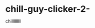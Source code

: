 # chill-guy-clicker-2-
chilllllllll

<!DOCTYPE html>
<html lang="en">
  <head>
    <meta charset="UTF-8">
    <meta name="viewport" content="width=device-width, initial-scale=1.0">
    <title>Clicker Game</title>
    <style>
      * {
        margin: 0;
        padding: 0;
        box-sizing: border-box;
      }

      body {
        font-family: 'Arial', sans-serif;
        background-color: #d1d1d1;
        display: flex;
        justify-content: center;
        align-items: center;
        height: 100vh;
        transition: background-image 0.3s ease, background-size 0.3s ease;
      }

      #game-container {
        display: flex;
        justify-content: center;
        align-items: center;
        width: 800px;
        height: 600px;
        background-color: rgba(238, 238, 238, 0.9);
        border-radius: 10px;
        box-shadow: 0 4px 10px rgba(0, 0, 0, 0.2);
        overflow: hidden;
        position: relative;
        transition: all 0.3s ease;
      }

      #color-picker {
        position: absolute;
        left: 0;
        top: 0;
        width: 150px;
        height: 100%;
        background-color: #f5f5f5;
        border-right: 2px solid #ddd;
        padding: 20px;
        box-shadow: 2px 0 10px rgba(0, 0, 0, 0.1);
      }

      .color-option {
        display: flex;
        align-items: center;
        justify-content: center;
        width: 100%;
        height: 40px;
        margin-bottom: 10px;
        border: 1px solid #ccc;
        border-radius: 5px;
        cursor: pointer;
        transition: transform 0.2s;
      }

      .color-option:hover {
        transform: scale(1.05);
      }

      #device-buttons {
        display: flex;
        flex-direction: column;
        gap: 10px;
        margin-top: 20px;
      }

      .device-button {
        font-size: 16px;
        padding: 10px 20px;
        cursor: pointer;
        background-color: #4caf50;
        color: white;
        border: none;
        border-radius: 5px;
        transition: background-color 0.2s, transform 0.1s;
      }

      .device-button:hover {
        background-color: #45a049;
      }

      .device-button:active {
        transform: scale(0.95);
      }

      #character {
        display: flex;
        flex-direction: column;
        align-items: center;
        justify-content: center;
        width: 45%;
        text-align: center;
        position: relative;
        cursor: pointer;
        margin-left: 165px;
      }

      #character img {
        z-index: 2;
        width: 150px;
        height: auto;
      }

      #stats {
        font-size: 20px;
        color: #333;
        margin-top: 15px;
        z-index: 2;
      }

      #score {
        font-size: 24px;
        margin-top: 10px;
        color: #555;
        z-index: 2;
      }

      #upgrades {
        display: flex;
        flex-direction: column;
        width: 40%;
        height: 100%;
        background-color: #ffffff;
        padding: 20px;
        box-shadow: -4px 0 10px rgba(0, 0, 0, 0.1);
        overflow-y: auto;
      }

      .upgrade-item {
        display: flex;
        justify-content: space-between;
        align-items: center;
        padding: 10px;
        background-color: #f7f7f7;
        border-radius: 5px;
        margin-bottom: 10px;
        font-size: 16px;
        color: #555;
        cursor: pointer;
        transition: background-color 0.2s;
      }

      .upgrade-item:hover {
        background-color: #e0e0e0;
      }

      #ascension {
        position: absolute;
        bottom: 15px;
        left: 175px;
        font-size: 16px;
        background-color: #ff5722;
        color: white;
        padding: 10px 20px;
        border: none;
        border-radius: 5px;
        cursor: pointer;
        transition: background-color 0.2s;
      }

      #ascension:hover {
        background-color: #e64a19;
      }

      #ascension-multiplier {
        position: absolute;
        bottom: 15px;
        right: 15px;
        font-size: 16px;
        background-color: #4caf50;
        color: white;
        padding: 10px 20px;
      }

      #codes-button {
        position: absolute;
        bottom: 15px;
        left: 15px;
        font-size: 16px;
        background-color: #008CBA;
        color: white;
        padding: 10px 20px;
        border-radius: 5px;
        cursor: pointer;
        transition: background-color 0.2s;
      }

      #codes-button:hover {
        background-color: #006f8c;
      }

      #admin-text {
        position: absolute;
        top: 20px;
        left: 50%;
        transform: translateX(-50%);
        font-size: 32px;
        color: red;
        display: none;
      }
    </style>
  </head>
  <body>
    <div id="game-container">
      <div id="color-picker">
        <div class="color-option" style="background-color: #d1d1d1;" onclick="setBackgroundColor('#d1d1d1')">Default</div>
        <div class="color-option" style="background-color: #ffcccb;" onclick="setBackgroundColor('#ffcccb')">Red</div>
        <div class="color-option" style="background-color: #d1ffd7;" onclick="setBackgroundColor('#d1ffd7')">Green</div>
        <div class="color-option" style="background-color: #d1e8ff;" onclick="setBackgroundColor('#d1e8ff')">Blue</div>
        <div class="color-option" style="background-color: #fff2cc;" onclick="setBackgroundColor('#fff2cc')">Yellow</div>
        <div class="color-option" style="background-color: #800080;" onclick="setBackgroundColor('#800080')">Purple</div>
        <div id="device-buttons">
          <button class="device-button" onclick="setDevice('laptop')">Laptop</button>
          <button class="device-button" onclick="setDevice('pc')">PC</button>
        </div>
      </div>
      <div id="character" onclick="incrementScore()">
        <img src="https://i.kym-cdn.com/photos/images/newsfeed/002/901/902/95c.png" alt="Character">
        <p id="stats">0 Chill Guy Per Second</p>
        <p id="score">Score: 0</p>
      </div>
      <div id="upgrades">
        <div class="upgrade-item" onclick="buyUpgrade('autoClicker')"> Buy Auto Clicker <span id="autoClickerCost">50</span>
        </div>
        <div class="upgrade-item" onclick="buyUpgrade('powerBoost')"> Boost Click Power <span id="powerBoostCost">100</span>
        </div>
      </div>
      <button id="ascension" onclick="ascend()">Ascend</button>
      <div id="ascension-multiplier">Ascension Multiplier: 1.0x</div>
      <button id="codes-button" onclick="enterCode()">Codes</button>
      <div id="admin-text">ADMIN JAKE AND MILES</div>
    </div>
    <script>
      let score = 0;
      let clickPower = 1;
      let autoClicker = 0;
      let autoClickerCost = 50;
      let powerBoostCost = 100;
      let multiplier = 1.0;
      let rapidClickInterval = null;

      const scoreDisplay = document.getElementById('score');
      const autoClickerCostDisplay = document.getElementById('autoClickerCost');
      const powerBoostCostDisplay = document.getElementById('powerBoostCost');
      const ascensionMultiplierDisplay = document.getElementById('ascension-multiplier');
      const adminText = document.getElementById('admin-text');
      const gameContainer = document.getElementById('game-container');

      function incrementScore() {
        score += clickPower;
        updateScore();
      }

      function buyUpgrade(upgrade) {
        if (upgrade === 'autoClicker' && score >= autoClickerCost) {
          score -= autoClickerCost;
          autoClicker++;
          autoClickerCost = Math.floor(autoClickerCost * 1.5);
          autoClickerCostDisplay.textContent = autoClickerCost;
        } else if (upgrade === 'powerBoost' && score >= powerBoostCost) {
          score -= powerBoostCost;
          clickPower++;
          powerBoostCost = Math.floor(powerBoostCost * 1.5);
          powerBoostCostDisplay.textContent = powerBoostCost;
        }
        updateScore();
      }

      function updateScore() {
        scoreDisplay.textContent = `Score: ${Math.floor(score)}`;
      }

      function autoClick() {
        score += autoClicker * multiplier;
        updateScore();
      }
      setInterval(autoClick, 1000);

      function ascend() {
        multiplier += 0.1;
        ascensionMultiplierDisplay.textContent = `Ascension Multiplier: ${multiplier.toFixed(1)}x`;
        alert('Ascended! Multiplier increased.');
      }

      function setBackgroundColor(color) {
        document.body.style.backgroundColor = color;
      }

      function enterCode() {
        const code = prompt('Enter a code:');
        if (code === 'admin') {
          clickPower = 10000;
          document.body.style.backgroundImage = "url('https://i.kym-cdn.com/photos/images/original/002/735/702/1e5.jpeg')";
          document.body.style.backgroundSize = '100% 100%';
          document.body.style.backgroundPosition = 'center';
          document.body.style.backgroundAttachment = 'fixed';
          adminText.style.display = 'block';
          alert('Code accepted! 10,000 clicks per click and special background.');
        } else {
          alert('Invalid code!');
        }
      }

      function setDevice(device) {
        if (device === 'laptop') {
          gameContainer.style.width = '600px';
          gameContainer.style.height = '450px';
        } else if (device === 'pc') {
          gameContainer.style.width = '800px';
          gameContainer.style.height = '600px';
        }
      }

      document.addEventListener('keydown', function (event) {
        if (event.key === 'Shift' && !rapidClickInterval) {
          rapidClickInterval = setInterval(incrementScore, 0.1);
        }
      });

      document.addEventListener('keyup', function (event) {
        if (event.key === 'Shift' && rapidClickInterval) {
          clearInterval(rapidClickInterval);
          rapidClickInterval = null;
        }
      });

      document.addEventListener('keydown', function (event) {
        if (event.key !== 'Shift') {
          incrementScore();
        }
      });
    </script>
  </body>
</html>


